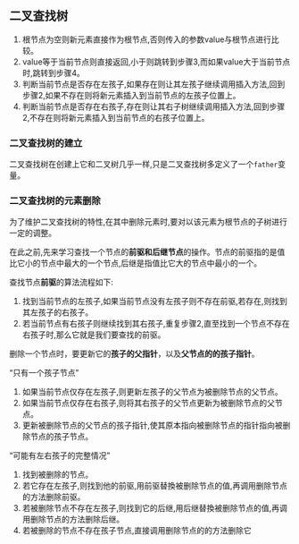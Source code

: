 ## 二叉查找树

1. 根节点为空则新元素直接作为根节点,否则传入的参数value与根节点进行比较。
2. value等于当前节点则直接返回,小于则跳转到步骤3,而如果value大于当前节点时,跳转到步骤4。
3. 判断当前节点是否存在左孩子,如果存在则让其左孩子继续调用插入方法,回到步骤2,如果不存在则将新元素插入到当前节点的左孩子位置上。
4. 判断当前节点是否存在右孩子,存在则让其右子树继续调用插入方法,回到步骤2,不存在则将新元素插入到当前节点的右孩子位置上。

### 二叉查找树的建立

二叉查找树在创建上它和二叉树几乎一样,只是二叉查找树多定义了一个`father`变量。

### 二叉查找树的元素删除
为了维护二叉查找树的特性,在其中删除元素时,要对以该元素为根节点的子树进行一定的调整。

在此之前,先来学习查找一个节点的**前驱和后继节点**的操作。节点的前驱指的是值比它小的节点中最大的一个节点,后继是指值比它大的节点中最小的一个。

查找节点**前驱**的算法流程如下:

1. 找到当前节点的左孩子,如果当前节点没有左孩子则不存在前驱,若存在,则找到其左孩子的右孩子。
2. 若当前节点有右孩子则继续找到其右孩子,重复步骤2,直至找到一个节点不存在右孩子时,那么它就是我们要查找的前驱。

删除一个节点时，要更新它的**孩子的父指针**，以及**父节点的的孩子指针**。

“只有一个孩子节点”
1. 如果当前节点仅存在左孩子,则更新左孩子的父节点为被删除节点的父节点。
2. 如果当前节点仅存在右孩子,则将其右孩子的父节点更新为被删除节点的父节点。
3. 更新被删除节点的父节点的孩子指针,使其原本指向被删除节点的指针指向被删除节点的孩子节点。
   
“可能有左右孩子的完整情况”

1. 找到被删除的节点。
2. 若它存在左孩子,则找到他的前驱,用前驱替換被删除节点的值,再调用删除节点的方法删除前驱。
3. 若被删除节点不存在左孩子,则找到它的后继,用后继替換被删除节点的值,再调用删除节点的方法删除后继。
4. 若被删除的节点不存在孩子节点,直接调用删除节点的的方法删除它



